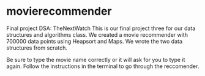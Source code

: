 # movierecommender
Final project DSA: TheNextWatch
This is our final project three for our data structures and algorithms class. 
We created a movie recommender with 700000 data points using Heapsort and Maps. We wrote the two data structures from scratch.

Be sure to type the movie name correctly or it will ask for you to type it again. 
Follow the instructions in the terminal to go through the reccomender. 
